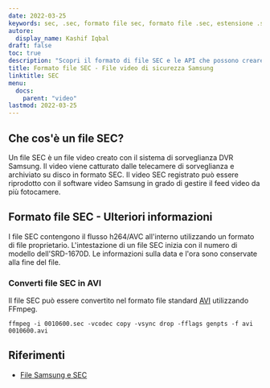 ```yaml
---
date: 2022-03-25
keywords: sec, .sec, formato file sec, formato file .sec, estensione .sec, estensione sec
autore:
  display_name: Kashif Iqbal
draft: false
toc: true
description: "Scopri il formato di file SEC e le API che possono creare e aprire file SEC."
title: Formato file SEC - File video di sicurezza Samsung
linktitle: SEC
menu:
  docs:
    parent: "video"
lastmod: 2022-03-25
---
```


## Che cos'è un file SEC?

Un file SEC è un file video creato con il sistema di sorveglianza DVR Samsung. Il video viene catturato dalle telecamere di sorveglianza e archiviato su disco in formato SEC. Il video SEC registrato può essere riprodotto con il software video Samsung in grado di gestire il feed video da più fotocamere.

## Formato file SEC - Ulteriori informazioni

I file SEC contengono il flusso h264/AVC all'interno utilizzando un formato di file proprietario. L'intestazione di un file SEC inizia con il numero di modello dell'SRD-1670D. Le informazioni sulla data e l'ora sono conservate alla fine del file.

### Converti file SEC in AVI

Il file SEC può essere convertito nel formato file standard [AVI](/it/video/avi/) utilizzando FFmpeg.

```
ffmpeg -i 0010600.sec -vcodec copy -vsync drop -fflags genpts -f avi 0010600.avi
```

## Riferimenti ##

- [File Samsung e SEC](https://spreadys.wordpress.com/2013/07/19/samsung-and-sec-files/)

